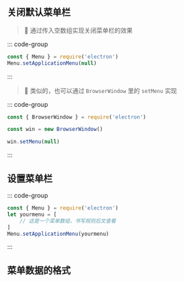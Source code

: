 

## 关闭默认菜单栏

> :pushpin: 通过传入空数组实现关闭菜单栏的效果

::: code-group 

```javascript [main.js]
const { Menu } = require('electron')
Menu.setApplicationMenu(null)
```

:::

> :pushpin: 类似的，也可以通过 `BrowserWindow` 里的 `setMenu` 实现 

::: code-group

```javascript [main.js]
const { BrowserWindow } = require('electron')

const win = new BrowserWindow()

win.setMenu(null)


```

:::



## 设置菜单栏

::: code-group
```javascript [main.js]
const { Menu } = require('electron')
let yourmenu = [
    // 这是一个菜单数组，书写规则后文查看
]
Menu.setApplicationMenu(yourmenu)

```
:::



## 菜单数据的格式

```javascript

```